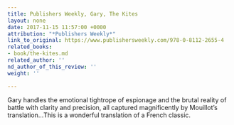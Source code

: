 ```yaml
---
title: Publishers Weekly, Gary, The Kites
layout: none
date: 2017-11-15 11:57:00 +0000
attribution: "*Publishers Weekly*"
link_to_original: https://www.publishersweekly.com/978-0-8112-2655-4
related_books:
- book/the-kites.md
related_author: ''
nd_author_of_this_review: ''
weight: ''

---
```

Gary handles the emotional tightrope of espionage and the brutal reality of battle with clarity and precision, all captured magnificently by Mouillot’s translation...This is a wonderful translation of a French classic.